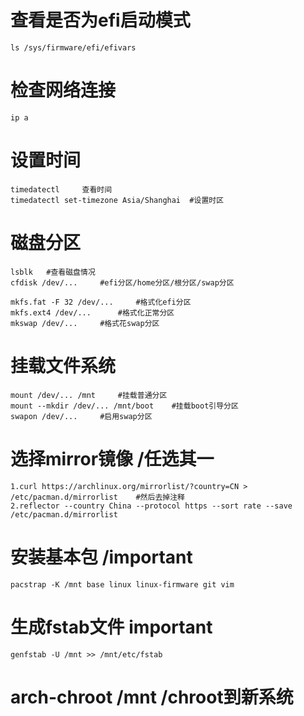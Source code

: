 # 查看是否为efi启动模式
    ls /sys/firmware/efi/efivars

# 检查网络连接
    ip a

# 设置时间
    timedatectl     查看时间
    timedatectl set-timezone Asia/Shanghai  #设置时区

# 磁盘分区
    lsblk   #查看磁盘情况
    cfdisk /dev/...     #efi分区/home分区/根分区/swap分区
    
    mkfs.fat -F 32 /dev/...     #格式化efi分区
    mkfs.ext4 /dev/...      #格式化正常分区
    mkswap /dev/...     #格式花swap分区

# 挂载文件系统
    mount /dev/... /mnt     #挂载普通分区
    mount --mkdir /dev/... /mnt/boot    #挂载boot引导分区
    swapon /dev/...     #启用swap分区

# 选择mirror镜像    /任选其一
    1.curl https://archlinux.org/mirrorlist/?country=CN > /etc/pacman.d/mirrorlist    #然后去掉注释
    2.reflector --country China --protocol https --sort rate --save /etc/pacman.d/mirrorlist

# 安装基本包    /important
    pacstrap -K /mnt base linux linux-firmware git vim

# 生成fstab文件     important
    genfstab -U /mnt >> /mnt/etc/fstab

# arch-chroot /mnt      /chroot到新系统

